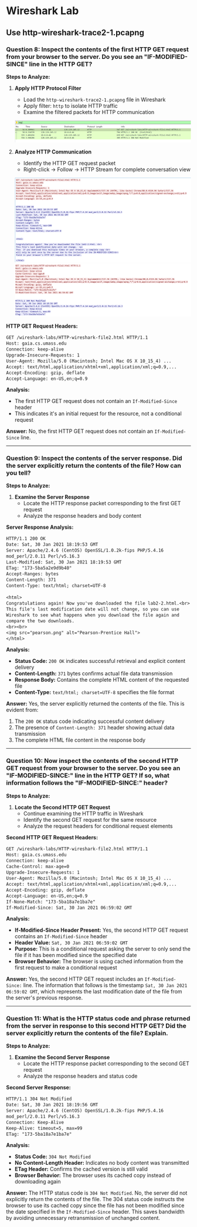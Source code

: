 # Wireshark Lab 

## Use http-wireshark-trace2-1.pcapng

### Question 8: Inspect the contents of the first HTTP GET request from your browser to the server. Do you see an "IF-MODIFIED-SINCE" line in the HTTP GET?

**Steps to Analyze:**

1. **Apply HTTP Protocol Filter**
    - Load the `http-wireshark-trace2-1.pcapng` file in Wireshark
    - Apply filter: `http` to isolate HTTP traffic
    - Examine the filtered packets for HTTP communication

    ![HTTP Filter Applied](2a.PNG)

2. **Analyze HTTP Communication**
    - Identify the HTTP GET request packet
    - Right-click → Follow → HTTP Stream for complete conversation view

    ![HTTP Stream View](2b.PNG)
    ![HTTP Stream View](2c.PNG)

**HTTP GET Request Headers:**

```
GET /wireshark-labs/HTTP-wireshark-file2.html HTTP/1.1
Host: gaia.cs.umass.edu
Connection: keep-alive
Upgrade-Insecure-Requests: 1
User-Agent: Mozilla/5.0 (Macintosh; Intel Mac OS X 10_15_4) ...
Accept: text/html,application/xhtml+xml,application/xml;q=0.9,...
Accept-Encoding: gzip, deflate
Accept-Language: en-US,en;q=0.9
```

**Analysis:**
- The first HTTP GET request does not contain an `If-Modified-Since` header
- This indicates it's an initial request for the resource, not a conditional request

**Answer:** No, the first HTTP GET request does not contain an `If-Modified-Since` line.

---

### Question 9: Inspect the contents of the server response. Did the server explicitly return the contents of the file? How can you tell?

**Steps to Analyze:**

1. **Examine the Server Response**
    - Locate the HTTP response packet corresponding to the first GET request
    - Analyze the response headers and body content

**Server Response Analysis:**

```
HTTP/1.1 200 OK
Date: Sat, 30 Jan 2021 18:19:53 GMT
Server: Apache/2.4.6 (CentOS) OpenSSL/1.0.2k-fips PHP/5.4.16 mod_perl/2.0.11 Perl/v5.16.3
Last-Modified: Sat, 30 Jan 2021 18:19:53 GMT
ETag: "173-5ba5a2e9d9b40"
Accept-Ranges: bytes
Content-Length: 371
Content-Type: text/html; charset=UTF-8

<html>
Congratulations again! Now you've downloaded the file lab2-2.html.<br>
This file's last modification date will not change, so you can use Wireshark to see what happens when you download the file again and compare the two downloads.
<br><br>
<img src="pearson.png" alt="Pearson-Prentice Hall">
</html>
```

**Analysis:**

- **Status Code:** `200 OK` indicates successful retrieval and explicit content delivery
- **Content-Length:** `371` bytes confirms actual file data transmission
- **Response Body:** Contains the complete HTML content of the requested file
- **Content-Type:** `text/html; charset=UTF-8` specifies the file format

**Answer:** Yes, the server explicitly returned the contents of the file. This is evident from:
1. The `200 OK` status code indicating successful content delivery
2. The presence of `Content-Length: 371` header showing actual data transmission
3. The complete HTML file content in the response body

---

### Question 10: Now inspect the contents of the second HTTP GET request from your browser to the server. Do you see an "IF-MODIFIED-SINCE:" line in the HTTP GET? If so, what information follows the "IF-MODIFIED-SINCE:" header?

**Steps to Analyze:**

1. **Locate the Second HTTP GET Request**
    - Continue examining the HTTP traffic in Wireshark
    - Identify the second GET request for the same resource
    - Analyze the request headers for conditional request elements

**Second HTTP GET Request Headers:**

```
GET /wireshark-labs/HTTP-wireshark-file2.html HTTP/1.1
Host: gaia.cs.umass.edu
Connection: keep-alive
Cache-Control: max-age=0
Upgrade-Insecure-Requests: 1
User-Agent: Mozilla/5.0 (Macintosh; Intel Mac OS X 10_15_4) ...
Accept: text/html,application/xhtml+xml,application/xml;q=0.9,...
Accept-Encoding: gzip, deflate
Accept-Language: en-US,en;q=0.9
If-None-Match: "173-5ba18a7e1ba7e"
If-Modified-Since: Sat, 30 Jan 2021 06:59:02 GMT
```

**Analysis:**

- **If-Modified-Since Header Present:** Yes, the second HTTP GET request contains an `If-Modified-Since` header
- **Header Value:** `Sat, 30 Jan 2021 06:59:02 GMT`
- **Purpose:** This is a conditional request asking the server to only send the file if it has been modified since the specified date
- **Browser Behavior:** The browser is using cached information from the first request to make a conditional request

**Answer:** Yes, the second HTTP GET request includes an `If-Modified-Since:` line. The information that follows is the timestamp `Sat, 30 Jan 2021 06:59:02 GMT`, which represents the last modification date of the file from the server's previous response.

---

### Question 11: What is the HTTP status code and phrase returned from the server in response to this second HTTP GET? Did the server explicitly return the contents of the file? Explain.

**Steps to Analyze:**

1. **Examine the Second Server Response**
    - Locate the HTTP response packet corresponding to the second GET request
    - Analyze the response headers and status code

**Second Server Response:**

```
HTTP/1.1 304 Not Modified
Date: Sat, 30 Jan 2021 18:19:56 GMT
Server: Apache/2.4.6 (CentOS) OpenSSL/1.0.2k-fips PHP/5.4.16 mod_perl/2.0.11 Perl/v5.16.3
Connection: Keep-Alive
Keep-Alive: timeout=5, max=99
ETag: "173-5ba18a7e1ba7e"
```

**Analysis:**

- **Status Code:** `304 Not Modified`
- **No Content-Length Header:** Indicates no body content was transmitted
- **ETag Header:** Confirms the cached version is still valid
- **Browser Behavior:** The browser uses its cached copy instead of downloading again

**Answer:** The HTTP status code is `304 Not Modified`. No, the server did not explicitly return the contents of the file. The 304 status code instructs the browser to use its cached copy since the file has not been modified since the date specified in the `If-Modified-Since` header. This saves bandwidth by avoiding unnecessary retransmission of unchanged content.
